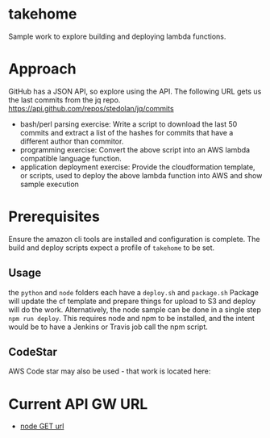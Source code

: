 # takehome
Sample work to explore building and deploying lambda functions.

# Approach
GitHub has a JSON API, so explore using the API. The following URL gets us the last commits from the jq
repo.
https://api.github.com/repos/stedolan/jq/commits

* bash/perl parsing exercise:
Write a script to download the last 50 commits and extract a list of the hashes for commits that
have a different author than commitor.
* programming exercise:
Convert the above script into an AWS lambda compatible language function.
* application deployment exercise:
Provide the cloudformation template, or scripts, used to deploy the above lambda function into
AWS and show sample execution

# Prerequisites
Ensure the amazon cli tools are installed and configuration is complete. The build and deploy scripts expect a profile of `takehome` to be set.

## Usage
the `python` and `node` folders each have a `deploy.sh` and `package.sh` Package will update the cf template and prepare things for upload to S3 and deploy will do the work.
Alternatively, the node sample can be done in a single step `npm run deploy`. This requires node and npm to be installed, and the intent would be to have a Jenkins or Travis job call the npm script.

## CodeStar
AWS Code star may also be used - that work is located here:

# Current API GW URL

* [node GET url](https://vai4prg0r7.execute-api.us-west-2.amazonaws.com/prod/ "node GET")

